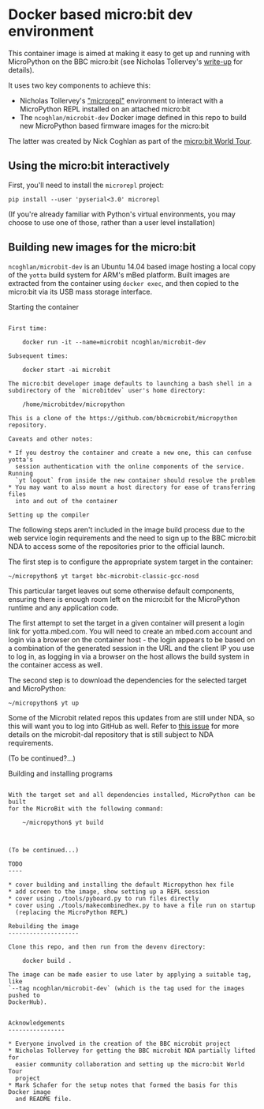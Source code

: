 Docker based micro:bit dev environment
======================================

This container image is aimed at making it easy to get up and running with
MicroPython on the BBC micro:bit (see Nicholas Tollervey's
[write-up](http://ntoll.org/article/story-micropython-on-microbit)
for details).

It uses two key components to achieve this:

* Nicholas Tollervey's ["microrepl"](https://github.com/ntoll/microrepl)
  environment to interact with a MicroPython REPL installed on an attached
  micro:bit
* The `ncoghlan/microbit-dev` Docker image defined in this repo to build new
  MicroPython based firmware images for the micro:bit

The latter was created by Nick Coghlan as part of the
[micro:bit World Tour](https://microworldtour.github.io/about.html).


Using the micro:bit interactively
---------------------------------

First, you'll need to install the `microrepl` project:

    pip install --user 'pyserial<3.0' microrepl

(If you're already familiar with Python's virtual environments, you may choose
to use one of those, rather than a user level installation)

Building new images for the micro:bit
-------------------------------------

`ncoghlan/microbit-dev` is an Ubuntu 14.04 based image hosting a local copy of
the `yotta` build system for ARM's mBed platform. Built images are extracted
from the container using `docker exec`, and then copied to the micro:bit via
its USB mass storage interface.

Starting the container
~~~~~~~~~~~~~~~~~~~~~~

First time:

    docker run -it --name=microbit ncoghlan/microbit-dev

Subsequent times:

    docker start -ai microbit

The micro:bit developer image defaults to launching a bash shell in a
subdirectory of the `microbitdev` user's home directory:

    /home/microbitdev/micropython

This is a clone of the https://github.com/bbcmicrobit/micropython
repository.

Caveats and other notes:

* If you destroy the container and create a new one, this can confuse yotta's
  session authentication with the online components of the service. Running
  `yt logout` from inside the new container should resolve the problem
* You may want to also mount a host directory for ease of transferring files
  into and out of the container

Setting up the compiler
~~~~~~~~~~~~~~~~~~~~~~~

The following steps aren't included in the image build process due to the web
service login requirements and the need to sign up to the BBC micro:bit NDA to
access some of the repositories prior to the official launch.

The first step is to configure the appropriate system target in the
container:

    ~/micropython$ yt target bbc-microbit-classic-gcc-nosd

This particular target leaves out some otherwise default components, ensuring
there is enough room left on the micro:bit for the MicroPython runtime and
any application code.

The first attempt to set the target in a given container will present a login
link for yotta.mbed.com. You will need to create an mbed.com account and login
via a browser on the container host - the login appears to be based on a
combination of the generated session in the URL and the client IP you use to
log in, as logging in via a browser on the host allows the build system in
the container access as well.

The second step is to download the dependencies for the selected target and
MicroPython:

    ~/micropython$ yt up

Some of the Microbit related repos this updates from are still under NDA, so
this will want you to log into GitHub as well. Refer to
[this issue](https://github.com/bbcmicrobit/micropython/issues/49) for more
details on the microbit-dal repository that is still subject to NDA
requirements.

(To be continued?...)

Building and installing programs
~~~~~~~~~~~~~~~~~~~~~~~~~~~~~~~~

With the target set and all dependencies installed, MicroPython can be built
for the MicroBit with the following command:

    ~/micropython$ yt build



(To be continued...)

TODO
----

* cover building and installing the default Micropython hex file
* add screen to the image, show setting up a REPL session
* cover using ./tools/pyboard.py to run files directly
* cover using ./tools/makecombinedhex.py to have a file run on startup
  (replacing the MicroPython REPL)

Rebuilding the image
--------------------

Clone this repo, and then run from the devenv directory:

    docker build .

The image can be made easier to use later by applying a suitable tag, like
`--tag ncoghlan/microbit-dev` (which is the tag used for the images pushed to
DockerHub).


Acknowledgements
----------------

* Everyone involved in the creation of the BBC microbit project
* Nicholas Tollervey for getting the BBC microbit NDA partially lifted for
  easier community collaboration and setting up the micro:bit World Tour
  project
* Mark Schafer for the setup notes that formed the basis for this Docker image
  and README file.

